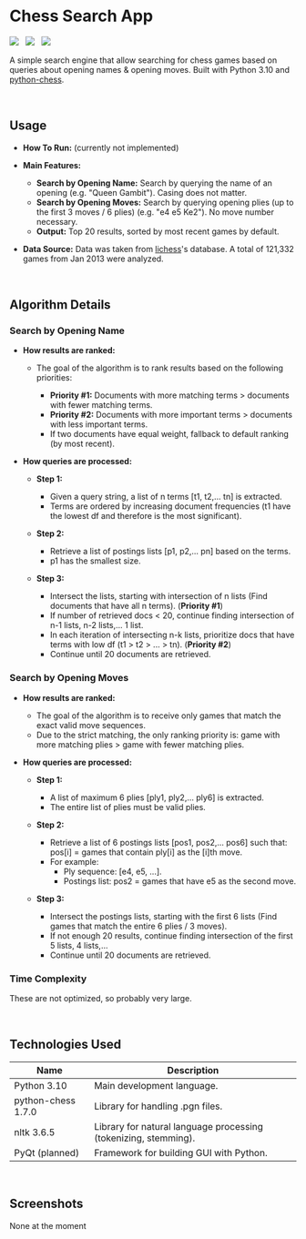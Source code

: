 <h1>
  <br>
    Chess Search App
  <br>
</h1>

<p>
  <a href="https://github.com/tylerhgv/chess-search/search?l=python"><img src="https://img.shields.io/github/languages/top/tylerhgv/chess-search"></a>
  &nbsp;
  <a href="https://github.com/tylerhgv/chess-search/commits/main"><img src="https://img.shields.io/github/last-commit/tylerhgv/chess-search"></a>
  &nbsp;
  <a href="https://github.com/tylerhgv/chess-search/issues/"><img src="https://img.shields.io/github/issues-raw/tylerhgv/chess-search?color=orange"></a> 
</p>

A simple search engine that allow searching for chess games based on queries about opening names & opening moves. Built with Python 3.10 and [python-chess](https://python-chess.readthedocs.io/en/latest/#).

<p>&nbsp;</p>
<h2 id="usage"> Usage </h2>

- **How To Run:** (currently not implemented)

- **Main Features:**

  - **Search by Opening Name:** Search by querying the name of an opening (e.g. "Queen Gambit"). Casing does not matter.
  - **Search by Opening Moves:** Search by querying opening plies (up to the first 3 moves / 6 plies) (e.g. "e4 e5 Ke2"). No move number necessary.
  - **Output:** Top 20 results, sorted by most recent games by default.

- **Data Source:** Data was taken from [lichess](https://lichess.org/)'s database. A total of 121,332 games from Jan 2013 were analyzed. 

<p>&nbsp;</p>
<h2 id="alg"> Algorithm Details </h2>

<h3> Search by Opening Name </h3>

- **How results are ranked:**
  - The goal of the algorithm is to rank results based on the following priorities:

    - **Priority #1:** Documents with more matching terms > documents with fewer matching terms.
    - **Priority #2:** Documents with more important terms > documents with less important terms.
    - If two documents have equal weight, fallback to default ranking (by most recent).

- **How queries are processed:**
  - **Step 1:**
  
    - Given a query string, a list of n terms [t1, t2,... tn] is extracted.
    - Terms are ordered by increasing document frequencies (t1 have the lowest df and therefore is the most significant).
  
  - **Step 2:**
  
    - Retrieve a list of postings lists [p1, p2,... pn] based on the terms.
    - p1 has the smallest size.
  
  - **Step 3:**
  
    - Intersect the lists, starting with intersection of n lists (Find documents that have all n terms). (**Priority #1**)
    - If number of retrieved docs < 20, continue finding intersection of n-1 lists, n-2 lists,... 1 list.
    - In each iteration of intersecting n-k lists, prioritize docs that have terms with low df (t1 > t2 > ... > tn). (**Priority #2**)
    - Continue until 20 documents are retrieved.

<h3> Search by Opening Moves </h3>

- **How results are ranked:**
  - The goal of the algorithm is to receive only games that match the exact valid move sequences.
  - Due to the strict matching, the only ranking priority is: game with more matching plies > game with fewer matching plies.

- **How queries are processed:**
  - **Step 1:**
  
    - A list of maximum 6 plies [ply1, ply2,... ply6] is extracted.
    - The entire list of plies must be valid plies.
  
  - **Step 2:**
  
    - Retrieve a list of 6 postings lists [pos1, pos2,... pos6] such that: pos[i] = games that contain ply[i] as the [i]th move.
    - For example:
      - Ply sequence: [e4, e5, ...].
      - Postings list: pos2 = games that have e5 as the second move.
  
  - **Step 3:**
  
    - Intersect the postings lists, starting with the first 6 lists (Find games that match the entire 6 plies / 3 moves).
    - If not enough 20 results, continue finding intersection of the first 5 lists, 4 lists,...
    - Continue until 20 documents are retrieved.
  
<h3> Time Complexity </h3>

These are not optimized, so probably very large. 

<p>&nbsp;</p>
<h2 id="tech"> Technologies Used </h2>

| Name | Description |
| --- | --- |
| Python 3.10 | Main development language. |
| python-chess 1.7.0 | Library for handling .pgn files. |
| nltk 3.6.5 | Library for natural language processing (tokenizing, stemming). |
| PyQt (planned) | Framework for building GUI with Python. |

<p>&nbsp;</p>
<h2 id="screens"> Screenshots </h2>

None at the moment

<p>&nbsp;</p>
